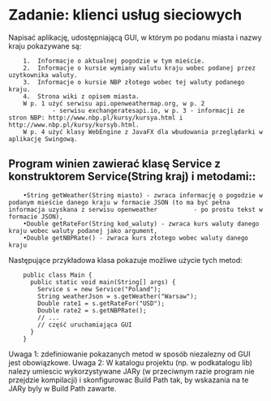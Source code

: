 # Zadanie: klienci usług sieciowych
Napisać aplikację, udostępniającą GUI, w którym po podanu miasta i nazwy kraju pokazywane są:

        1.	Informacje o aktualnej pogodzie w tym mieście.
        2.	Informacje o kursie wymiany walutu kraju wobec podanej przez uzytkownika waluty.
        3.	Informacje o kursie NBP złotego wobec tej waluty podanego kraju.
        4.	Strona wiki z opisem miasta.
        W p. 1 użyć serwisu api.openweathermap.org, w p. 2 
                - serwisu exchangeratesapi.io, w p. 3 - informacji ze stron NBP: http://www.nbp.pl/kursy/kursya.html i http://www.nbp.pl/kursy/kursyb.html.
        W p. 4 użyć klasy WebEngine z JavaFX dla wbudowania przeglądarki w aplikację Swingową.


## Program winien zawierać klasę Service z konstruktorem Service(String kraj) i metodami::

        •String getWeather(String miasto) - zwraca informację o pogodzie w podanym mieście danego kraju w formacie JSON (to ma być pełna informacja uzyskana z serwisu openweather          - po prostu tekst w formacie JSON),
        •Double getRateFor(String kod_waluty) - zwraca kurs waluty danego kraju wobec waluty podanej jako argument,
        •Double getNBPRate() - zwraca kurs złotego wobec waluty danego kraju
        
        
        
  Następujące przykładowa klasa  pokazuje możliwe użycie tych metod:

        public class Main {
          public static void main(String[] args) {
            Service s = new Service("Poland");
            String weatherJson = s.getWeather("Warsaw");
            Double rate1 = s.getRateFor("USD");
            Double rate2 = s.getNBPRate();
            // ...
            // część uruchamiająca GUI
          }
        }
        
        
Uwaga 1: zdefiniowanie pokazanych metod w sposób niezalezny od GUI jest obowiązkowe.
Uwaga 2:  W katalogu projektu (np. w podkatalogu lib) nalezy umiescic wykorzystywane JARy (w przeciwnym razie program nie przejdzie kompilacji) i skonfigurowac Build Path tak, by wskazania na te JARy byly w Build Path zawarte.
